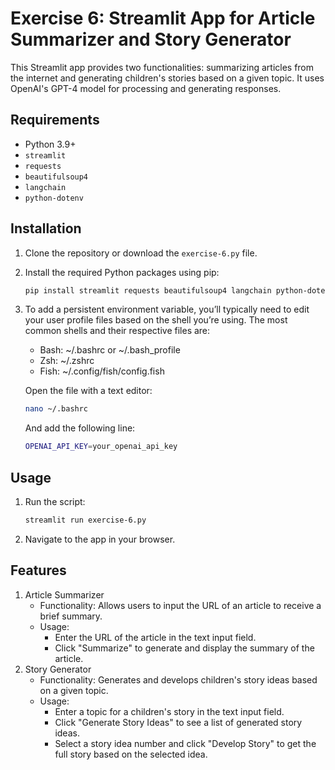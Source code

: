 # Exercise 6: Streamlit App for Article Summarizer and Story Generator

This Streamlit app provides two functionalities: summarizing articles from the internet and generating children's stories based on a given topic. It uses OpenAI's GPT-4 model for processing and generating responses.

## Requirements

- Python 3.9+
- `streamlit`
- `requests`
- `beautifulsoup4`
- `langchain`
- `python-dotenv`

## Installation

1. Clone the repository or download the `exercise-6.py` file.
2. Install the required Python packages using pip:
   ```bash
   pip install streamlit requests beautifulsoup4 langchain python-dotenv
    ```
3. To add a persistent environment variable, you’ll typically need to edit your user profile files based on the shell you’re using. The most common shells and their respective files are:

    - Bash: ~/.bashrc or ~/.bash_profile
	- Zsh: ~/.zshrc
	- Fish: ~/.config/fish/config.fish

    Open the file with a text editor:
    ```bash
    nano ~/.bashrc
    ```
    And add the following line:
    ```bash
    OPENAI_API_KEY=your_openai_api_key
    ```

## Usage

1. Run the script:
    ```bash
    streamlit run exercise-6.py
    ```
2. Navigate to the app in your browser.

## Features

1. Article Summarizer
    - Functionality: Allows users to input the URL of an article to receive a brief summary.
    - Usage:
        - Enter the URL of the article in the text input field.
        - Click "Summarize" to generate and display the summary of the article.
2. Story Generator
    - Functionality: Generates and develops children's story ideas based on a given topic.
    - Usage:
        - Enter a topic for a children's story in the text input field.
        - Click "Generate Story Ideas" to see a list of generated story ideas.
        - Select a story idea number and click "Develop Story" to get the full story based on the selected idea.